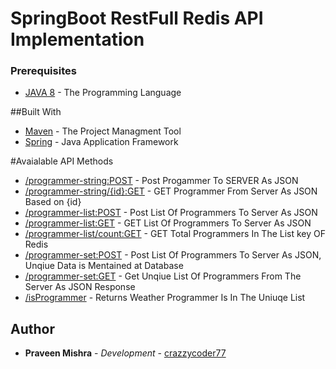 # SpringBoot RestFull Redis API  Implementation

### Prerequisites

* [JAVA 8](https://www.oracle.com/technetwork/java/javase/overview/java8-2100321.html) - The Programming Language

##Built With
* [Maven](https://en.wikipedia.org/wiki/Apache_Maven) - The Project Managment Tool
* [Spring](https://en.wikipedia.org/wiki/Spring_Framework) - Java Application Framework

#Avaialable API Methods
* [/programmer-string:POST](link) - Post Progammer To SERVER As JSON 
* [/programmer-string/{id}:GET](link) - GET Programmer From Server As JSON Based on {id}
* [/programmer-list:POST](link) - Post List Of Programmers To Server As JSON
* [/programmer-list:GET](link) - GET List Of Programmers To Server As JSON
* [/programmer-list/count:GET](link) - GET Total Programmers In The List key OF Redis
* [/programmer-set:POST](link) - Post List Of Programmers To Server As JSON, Unqiue Data is Mentained at Database
* [/programmer-set:GET](link) - Get Unqiue List Of Programmers From The Server As JSON Response
* [/isProgrammer](link) - Returns Weather Programmer Is In The Uniuqe List

## Author
* **Praveen Mishra** - *Development* - [crazzycoder77](https://github.com/crazzycoder77)

